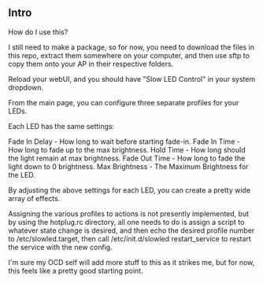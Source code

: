 ## Intro

How do I use this?

I still need to make a package, so for now, you need to download the files in this repo,
extract them somewhere on your computer, and then use sftp to copy them onto your AP in their respective folders.

Reload your webUI, and you should have "Slow LED Control" in your system dropdown.

From the main page, you can configure three separate profiles for your LEDs.

Each LED has the same settings:

Fade In Delay - How long to wait before starting fade-in.
Fade In Time - How long to fade up to the max brightness.
Hold Time - How long should the light remain at max brightness.
Fade Out Time - How long to fade the light down to 0 brightness. 
Max Brightness - The Maximum Brightness for the LED.

By adjusting the above settings for each LED, you can create a pretty wide array of effects.


Assigning the various profiles to actions is not presently implemented, but by using the hotplug.rc directory, 
all one needs to do is assign a script to whatever state change is desired, and then echo the desired profile number 
to /etc/slowled.target, then call /etc/init.d/slowled restart_service to restart the service with the new config.

I'm sure my OCD self will add more stuff to this as it strikes me, but for now, this feels
like a pretty good starting point.

